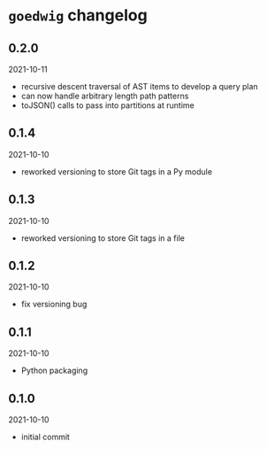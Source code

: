 # `goedwig` changelog

## 0.2.0

2021-10-11

  * recursive descent traversal of AST items to develop a query plan
  * can now handle arbitrary length path patterns
  * toJSON() calls to pass into partitions at runtime


## 0.1.4

2021-10-10

  * reworked versioning to store Git tags in a Py module


## 0.1.3

2021-10-10

  * reworked versioning to store Git tags in a file


## 0.1.2

2021-10-10

  * fix versioning bug


## 0.1.1

2021-10-10

  * Python packaging


## 0.1.0

2021-10-10

  * initial commit
